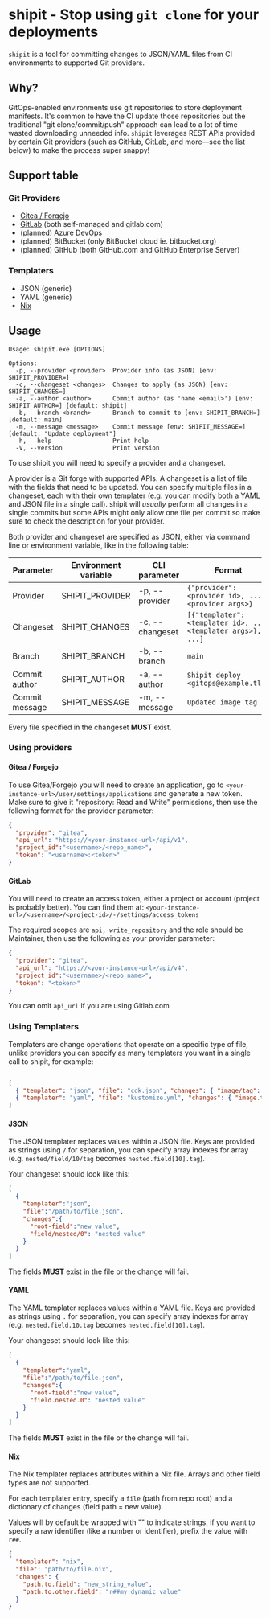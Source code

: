 # shipit - Stop using `git clone` for your deployments

`shipit` is a tool for committing changes to JSON/YAML files from CI environments to supported Git providers.

## Why?

GitOps-enabled environments use git repositories to store deployment manifests. It's common to have the CI update those repositories but the traditional "git clone/commit/push" approach can lead to a lot of time wasted downloading unneeded info. `shipit` leverages REST APIs provided by certain Git providers (such as GitHub, GitLab, and more—see the list below) to make the process super snappy!

## Support table

### Git Providers

- [Gitea / Forgejo](#gitea--forgejo)
- [GitLab](#gitlab) (both self-managed and gitlab.com)
- (planned) Azure DevOps
- (planned) BitBucket (only BitBucket cloud ie. bitbucket.org)
- (planned) GitHub (both GitHub.com and GitHub Enterprise Server)

### Templaters

- JSON (generic)
- YAML (generic)
- [Nix](#nix)

## Usage

```
Usage: shipit.exe [OPTIONS]

Options:
  -p, --provider <provider>  Provider info (as JSON) [env: SHIPIT_PROVIDER=]
  -c, --changeset <changes>  Changes to apply (as JSON) [env: SHIPIT_CHANGES=]
  -a, --author <author>      Commit author (as 'name <email>') [env: SHIPIT_AUTHOR=] [default: shipit]
  -b, --branch <branch>      Branch to commit to [env: SHIPIT_BRANCH=] [default: main]
  -m, --message <message>    Commit message [env: SHIPIT_MESSAGE=] [default: "Update deployment"]
  -h, --help                 Print help
  -V, --version              Print version
```

To use shipit you will need to specify a provider and a changeset.

A provider is a Git forge with supported APIs. A changeset is a list of file with the fields that need to be updated. You can specify multiple files in a changeset, each with their own templater (e.g. you can modify both a YAML and JSON file in a single call). shipit will *usually* perform all changes in a single commits but some APIs might only allow one file per commit so make sure to check the description for your provider.

Both provider and changeset are specified as JSON, either via command line or environment variable, like in the following table:

| Parameter      | Environment variable | CLI parameter   | Format                                                     |
| -------------- | -------------------- | --------------- | ---------------------------------------------------------- |
| Provider       | SHIPIT_PROVIDER      | -p, --provider  | `{"provider":<provider id>, ...<provider args>}`           |
| Changeset      | SHIPIT_CHANGES       | -c, --changeset | `[{"templater":<templater id>, ...<templater args>}, ...]` |
| Branch         | SHIPIT_BRANCH        | -b, --branch    | `main`                                                     |
| Commit author  | SHIPIT_AUTHOR        | -a, --author    | `Shipit deploy <gitops@example.tld>`                       |
| Commit message | SHIPIT_MESSAGE       | -m, --message   | `Updated image tag`                                        |

Every file specified in the changeset **MUST** exist.

### Using providers

#### Gitea / Forgejo

To use Gitea/Forgejo you will need to create an application, go to `<your-instance-url>/user/settings/applications` and generate a new token. Make sure to give it "repository: Read and Write" permissions, then use the following format for the provider parameter:

```json
{
  "provider": "gitea",
  "api_url": "https://<your-instance-url>/api/v1",
  "project_id":"<username>/<repo_name>",
  "token": "<username>:<token>"
}
```

#### GitLab

You will need to create an access token, either a project or account (project is probably better). You can find them at: `<your-instance-url>/<username>/<project-id>/-/settings/access_tokens`

The required scopes are `api, write_repository` and the role should be Maintainer, then use the following as your provider parameter:

```json
{
  "provider": "gitea",
  "api_url": "https://<your-instance-url>/api/v4",
  "project_id":"<username>/<repo_name>",
  "token": "<token>"
}
```

You can omit `api_url` if you are using Gitlab.com

### Using Templaters

Templaters are change operations that operate on a specific type of file, unlike providers you can specify as many templaters you want in a single call to shipit, for example:

```json

[
  { "templater": "json", "file": "cdk.json", "changes": { "image/tag": "2.0@abcdef" } },
  { "templater": "yaml", "file": "kustomize.yml", "changes": { "image.tag": "2.0@abcdef" } },
]
```

#### JSON

The JSON templater replaces values within a JSON file. Keys are provided as strings using `/` for separation, you can specify array indexes for array (e.g. `nested/field/10/tag` becomes `nested.field[10].tag`).

Your changeset should look like this:

```json
[
  {
    "templater":"json",
    "file":"/path/to/file.json",
    "changes":{
      "root-field":"new value",
      "field/nested/0": "nested value"
    }
  }
]
```

The fields **MUST** exist in the file or the change will fail.

#### YAML

The YAML templater replaces values within a YAML file. Keys are provided as strings using `.` for separation, you can specify array indexes for array (e.g. `nested.field.10.tag` becomes `nested.field[10].tag`).

Your changeset should look like this:

```json
[
  {
    "templater":"yaml",
    "file":"/path/to/file.json",
    "changes":{
      "root-field":"new value",
      "field.nested.0": "nested value"
    }
  }
]
```

The fields **MUST** exist in the file or the change will fail.

#### Nix

The Nix templater replaces attributes within a Nix file. Arrays and other field types are not supported.

For each templater entry, specify a `file` (path from repo root) and a dictionary of changes (field path = new value).

Values will by default be wrapped with "" to indicate strings, if you want to specify a raw identifier (like a number or identifier), prefix the value with `r##`.

```json
{
  "templater": "nix",
  "file": "path/to/file.nix",
  "changes": {
    "path.to.field": "new_string_value",
    "path.to.other.field": "r##my_dynamic value"
  }
}
```
